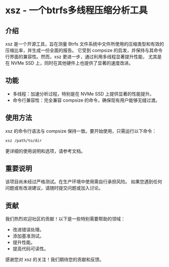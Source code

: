 # xsz - 一个btrfs多线程压缩分析工具

## 介绍

xsz 是一个开源工具，旨在测量 Btrfs 文件系统中文件所使用的压缩类型和有效的压缩比率，并生成一份全面的报告。
它受到 compsize 的启发，并保持与其命令行界面的兼容性。然而，xsz 更进一步，通过利用多线程显著提升性能，
尤其是在 NVMe SSD 上，同时在其他硬件上也提供了显著的速度改进。

## 功能

- 多线程：加速分析过程，特别是在 NVMe SSD 上提供显著的性能提升。
- 命令行兼容性：完全兼容 compsize 的命令，确保现有用户能够无缝过渡。

## 使用方法

xsz 的命令行语法与 compsize 保持一致。要开始使用，只需运行以下命令：

```bash
xsz /path/to/dir
```

更详细的使用说明和选项，请参考文档。

## 重要说明

该项目尚未经过严格测试。在生产环境中使用需自行承担风险。
如果您遇到任何问题或有改进建议，请随时提交问题或加入讨论。

## 贡献

我们热烈欢迎社区的贡献！以下是一些特别需要帮助的领域：

- 改进错误处理。
- 添加基准测试。
- 提升性能。
- 提高代码可读性。

感谢您对 xsz 的关注！我们期待您的贡献和反馈。

